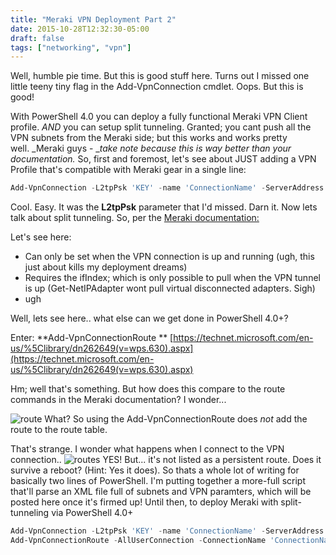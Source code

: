 ```yaml
---
title: "Meraki VPN Deployment Part 2"
date: 2015-10-28T12:32:30-05:00
draft: false
tags: ["networking", "vpn"]
---
```


Well, humble pie time. But this is good stuff here. Turns out I missed one little teeny tiny flag in the Add-VpnConnection cmdlet. Oops. But this is good! 

<!--more-->

With PowerShell 4.0 you can deploy a fully functional Meraki VPN Client profile. _AND_ you can setup split tunneling. Granted; you cant push all the VPN subnets from the Meraki side; but this works and works pretty well. _Meraki guys - __take note because this is way better than your documentation._ So, first and foremost, let's see about JUST adding a VPN Profile that's compatible with Meraki gear in a single line:


```powershell 
Add-VpnConnection -L2tpPsk 'KEY' -name 'ConnectionName' -ServerAddress 'Endpoint IP or Host' -AllUserConnection -AuthenticationMethod Pap -TunnelType L2tp -Force
```

Cool. Easy. It was the **L2tpPsk** parameter that I'd missed. Darn it. Now lets talk about split tunneling. So, per the [Meraki documentation:](https://documentation.meraki.com/MX-Z/Client_VPN/Configuring_Split-tunnel_Client_VPN) 

Let's see here:

*   Can only be set when the VPN connection is up and running (ugh, this just about kills my deployment dreams)
*   Requires the ifIndex; which is only possible to pull when the VPN tunnel is up (Get-NetIPAdapter wont pull virtual disconnected adapters. Sigh)
*   ugh

Well, lets see here.. what else can we get done in PowerShell 4.0+? 

Enter: **Add-VpnConnectionRoute **
[https://technet.microsoft.com/en-us/%5Clibrary/dn262649(v=wps.630).aspx](https://technet.microsoft.com/en-us/%5Clibrary/dn262649(v=wps.630).aspx) 

Hm; well that's something. But how does this compare to the route commands in the Meraki documentation? I wonder...

![route]({{site.url}}/assets/images/meraki/route.png) 
What? So using the Add-VpnConnectionRoute does _not_ add the route to the route table. 

That's strange. I wonder what happens when I connect to the VPN connection.. 
![routes]({{site.url}}/assets/images/meraki/routes.png) 
YES! But... it's not listed as a persistent route. Does it survive a reboot? (Hint: Yes it does). So thats a whole lot of writing for basically two lines of PowerShell. I'm putting together a more-full script that'll parse an XML file full of subnets and VPN paramters, which will be posted here once it's firmed up! Until then, to deploy Meraki with split-tunneling via PowerShell 4.0+

```powershell 
Add-VpnConnection -L2tpPsk 'KEY' -name 'ConnectionName' -ServerAddress 'Endpoint IP or Host' -AllUserConnection -AuthenticationMethod Pap -TunnelType L2tp -SplitTunneling -Force
Add-VpnConnectionRoute -AllUserConnection -ConnectionName 'ConnectionName' -DestinationPrefix 10.1.1.0/24</pre>
```